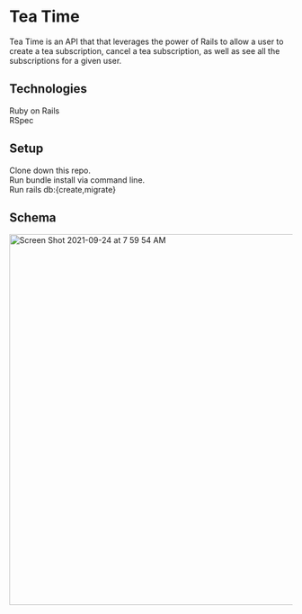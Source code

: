 # Tea Time

Tea Time is an API that that leverages the power of Rails to allow a user to create a tea subscription, cancel a tea subscription, as well as see all the subscriptions for a given user.

## Technologies
Ruby on Rails </br>
RSpec

## Setup
Clone down this repo. </br>
Run bundle install via command line. </br>
Run rails db:{create,migrate}

## Schema

<img width="659" alt="Screen Shot 2021-09-24 at 7 59 54 AM" src="https://user-images.githubusercontent.com/78196294/134687828-b9a70eff-1fe6-4f11-9b36-48095e96a610.png">
